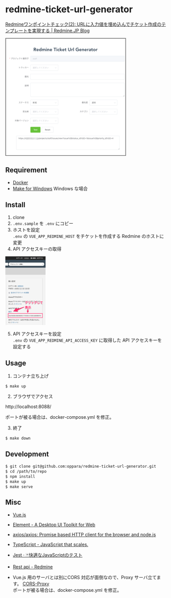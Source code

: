 # redmine-ticket-url-generator

[Redmineワンポイントチェック(2): URLに入力値を埋め込んでチケット作成のテンプレートを実現する | Redmine.JP Blog](http://blog.redmine.jp/articles/opc/new-issue-template/)


<img src="./assets/form.png" width="75%">


## Requirement

* [Docker](https://www.docker.com/products/docker-desktop)
* [Make for Windows](http://gnuwin32.sourceforge.net/packages/make.htm) Windows な場合


## Install

1. clone
2. `.env.sample` を `.env` にコピー
3. ホストを設定  
`.env` の `VUE_APP_REDMINE_HOST` をチケットを作成する Redmine のホストに変更
4. API アクセスキーの取得  
<img src="./assets/key.png" width="25%">

5. API アクセスキーを設定  
`.env` の `VUE_APP_REDMINE_API_ACCESS_KEY` に取得した API アクセスキーを設定する

## Usage

1. コンテナ立ち上げ

```
$ make up
```

2. ブラウザでアクセス

http://localhost:8088/

ポートが被る場合は、docker-compose.yml を修正。

3. 終了

```
$ make down
```

## Development

```
$ git clone git@github.com:oppara/redmine-ticket-url-generator.git
$ cd /path/to/repo
$ npm install
$ make up
$ make serve
```

## Misc

* [Vue.js](https://vuejs.org/)
* [Element - A Desktop UI Toolkit for Web](https://element.eleme.io/#/en-US)
* [axios/axios: Promise based HTTP client for the browser and node.js](https://github.com/axios/axios)
* [TypeScript - JavaScript that scales.](https://www.typescriptlang.org/)
* [Jest · 🃏快適なJavaScriptのテスト](https://jestjs.io/ja/)

* [Rest api - Redmine](http://www.redmine.org/projects/redmine/wiki/Rest_api)

* Vue.js 用のサーバとは別にCORS 対応が面倒なので、Proxy サーバ立てます。 [CORS-Proxy](https://github.com/oppara/CORS-Proxy)  
ポートが被る場合は、docker-compose.yml を修正。

